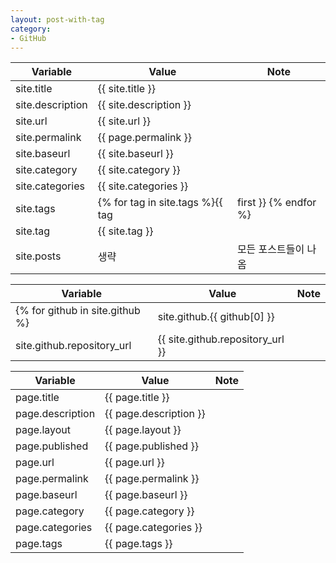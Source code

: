```yaml
---
layout: post-with-tag
category:
- GitHub
---
```



|Variable|Value|Note|
|---|---|---|
|site.title|{{ site.title }}|  |
|site.description|{{ site.description }}|  |
|site.url|{{ site.url }}|  |
|site.permalink|{{ page.permalink }}|  |
|site.baseurl|{{ site.baseurl }}|  |
|site.category|{{ site.category }}|  |
|site.categories|{{ site.categories }}|  |
|site.tags|{% for tag in site.tags %}{{ tag | first }} {% endfor %}|  |
|site.tag|{{ site.tag }}|  |
|site.posts|생략|모든 포스트들이 나옴|


|Variable|Value|Note|
|---|---|---|
{% for github in site.github %}|site.github.{{ github[0] }}|  |  |{% endfor %}
|site.github.repository_url|{{ site.github.repository_url }}|  |


|Variable|Value|Note|
|---|---|---|
|page.title|{{ page.title }}|  |
|page.description|{{ page.description }}|  |
|page.layout|{{ page.layout }}|  |
|page.published|{{ page.published }}|  |
|page.url|{{ page.url }}|  |
|page.permalink|{{ page.permalink }}|  |
|page.baseurl|{{ page.baseurl }}|  |
|page.category|{{ page.category }}|  |
|page.categories|{{ page.categories }}|  |
|page.tags|{{ page.tags }}|  |
